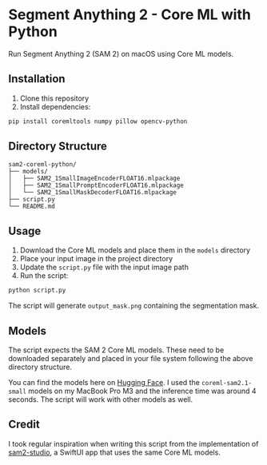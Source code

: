 # Segment Anything 2 - Core ML with Python

Run Segment Anything 2 (SAM 2) on macOS using Core ML models.

## Installation

1. Clone this repository
2. Install dependencies:

```bash
pip install coremltools numpy pillow opencv-python
```

## Directory Structure

```
sam2-coreml-python/
├── models/
│   ├── SAM2_1SmallImageEncoderFLOAT16.mlpackage
│   ├── SAM2_1SmallPromptEncoderFLOAT16.mlpackage
│   └── SAM2_1SmallMaskDecoderFLOAT16.mlpackage
├── script.py
└── README.md
```

## Usage

1. Download the Core ML models and place them in the `models` directory
2. Place your input image in the project directory
3. Update the `script.py` file with the input image path
4. Run the script:

```bash
python script.py
```

The script will generate `output_mask.png` containing the segmentation mask.

## Models

The script expects the SAM 2 Core ML models. These need to be downloaded separately and placed in your file system following the above directory structure.

You can find the models here on [Hugging Face](https://huggingface.co/collections/apple/core-ml-segment-anything-2-66e4571a7234dc2560c3db26). I used the `coreml-sam2.1-small` models on my MacBook Pro M3 and the inference time was around 4 seconds. The script will work with other models as well.

## Credit

I took regular inspiration when writing this script from the implementation of [sam2-studio](https://github.com/huggingface/sam2-studio), a SwiftUI app that uses the same Core ML models.
